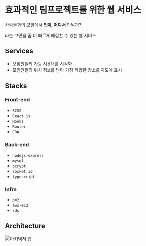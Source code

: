 # 효과적인 팀프로젝트를 위한 웹 서비스

사람들과의 모임에서 **언제, 어디서** 만날까?

라는 고민을 좀 더 빠르게 해결할 수 있는 웹 서비스

## Services

- 모임원들의 가능 시간대를 시각화
- 모임원들의 위치 정보를 받아 가장 적합한 장소를 지도에 표시

## Stacks

### Front-end

- `SCSS`
- `React.js`
- `Hooks`
- `Router`
- `CRA`

### Back-end

- `nodejs-express`
- `mysql`
- `bcrypt`
- `socket.io`
- `typescript`

### Infra

- `pm2`
- `aws-ec2`
- `rds`

## Architecture
![아키텍쳐 맵](https://user-images.githubusercontent.com/43740455/125195265-e5e31f80-e28f-11eb-9064-4d0909b3ae5e.JPG)

